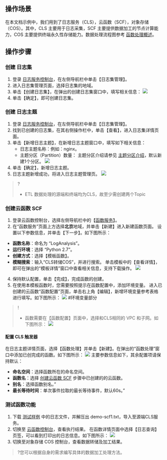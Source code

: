 ## 操作场景
在本文档示例中，我们用到了日志服务（CLS），云函数（SCF），对象存储（COS）。其中，CLS 主要用于日志采集，SCF 主要提供数据加工的节点计算能力，COS 主要提供终端永久性存储能力。数据处理流程图参考 [函数处理概述](#概述URL)。

## 操作步骤
<span id="step01"></span>
### 创建 日志集
1. 登录 [日志服务控制台](https://console.cloud.tencent.com/cls)，在左侧导航栏中单击【日志集管理】。
2. 进入日志集管理页面，选择日志集的地域。
3. 单击【创建日志集】，在弹出的创建日志集窗口中，填写相关信息：
  ![](https://main.qcloudimg.com/raw/52704e1f3bdf6efe4c7e9b266e2ca451.jpg)
4. 单击【确定】，即可创建日志集。

<span id="step02"></span>
### 创建 日志主题
1. 登录 [日志服务控制台](https://console.cloud.tencent.com/cls)，在左侧导航栏中单击【日志集管理】。
2.  找到已创建的日志集，在其右侧操作栏中，单击【查看】，进入日志集详情页面。
3.  单击【新增日志主题】，在新增日志主题窗口中，填写如下相关信息：
	- 日志主题名称：例如：nginx。
	- 主题分区（Partition）数量： 主题分区介绍请参见 [主题分区介绍](https://cloud.tencent.com/document/product/614/39259)，默认新建1个分区。
		![](https://main.qcloudimg.com/raw/d22c9d090a380376a1de4b56f19bc27a.jpg)
4.  单击【确定】，新增日志主题。
5. 日志主题新增成功，将进入日志主题管理页。
   ![](https://main.qcloudimg.com/raw/08e9dc61f1cc8bfcb1923345c86bef45.jpg)
> ?
> - ETL 数据处理的源端和终端均为CLS，故至少需创建两个Topic
<span id="step03"></span>
### 创建云函数 SCF
1. 登录云函数控制台，选择左侧导航栏中的【[函数服务](https://console.cloud.tencent.com/scf/list)】。
2. 在“函数服务”页面上方选择**北京**地域，并单击【新建】进入新建函数页面。
设置以下参数信息，并单击【下一步】。如下图所示：
 - **函数名称**：命名为 “LogAnalysis”。
 - **运行环境**：选择 “Python 2.7”。
 - **创建方式**：选择【模板函数】。
 - **模糊搜索**：输入“CLS转储COS”，并进行搜索。
单击模板中的【查看详情】，即可在弹出的“模板详情”窗口中查看相关信息，支持下载操作。
![](https://main.qcloudimg.com/raw/e42d9b4102f3e13ebf1722de5875d1ac.png)
4. 保持默认配置，单击【完成】，完成函数的创建。
5. 在使用本模板函数时，您需要按照提示在函数配置中，添加环境变量。
 进入已创建的云函数“函数配置”页面，单击右上角【编辑】，新增环境变量参考表格进行填写。如下图所示：
![](https://main.qcloudimg.com/raw/3112dba5a8cac82c295c17a593ed222e.png)
#环境变量部分
	
>! 
>- 函数需要在【函数配置】页面中，选择和CLS相同的 VPC 和子网。如下图所示：
![](https://main.qcloudimg.com/raw/a329381190dcf6ad0883f5f8a51a9567.png)


<span id="step04"></span>
#### 配置 CLS 触发器
在日志主题详情页面，选择【函数处理】并单击【新建】。在弹出的“函数处理”窗口中添加已创完成的函数。如下图所示：
![](https://main.qcloudimg.com/raw/76d43f74e9fd9024a906b8b58709e105.png)
主要参数信息如下，其余配置项请保持默认：
 - **命名空间**：选择函数所在的命名空间。
 - **函数名**：选择 [创建云函数 SCF](#step03) 步骤中已创建的的云函数。
 - **别名**：选择函数别名。”
 - **最长等待时间**：单次事件拉取的最长等待事件，默认60s。”
 
<span id="step05"></span>
### 测试函数功能
1. 下载 [测试样例](https://main.qcloudimg.com/raw/6e0d4837eefd0ce77dac8a3973acdf39.zip) 中的日志文件，并解压出 demo-scf1.txt，导入至源端CLS服务。
4. 切换至 [云函数控制台](https://console.cloud.tencent.com/scf/list?rid=8&ns=default)，查看执行结果。
在函数详情页面中选择【日志查询】页签，可以看到打印出的日志信息。如下图所示：
![](https://main.qcloudimg.com/raw/b4d8dd0a4a236ab4cb35f2e7d3160649.png)
5. 切换至对象存储 COS 控制台，查看数据转储及加工结果。
>?您可以根据自身的需求编写具体的数据加工处理方法。
